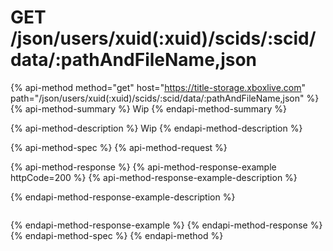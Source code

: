 # GET /json/users/xuid(:xuid)/scids/:scid/data/:pathAndFileName,json

{% api-method method="get" host="https://title-storage.xboxlive.com" path="/json/users/xuid(:xuid)/scids/:scid/data/:pathAndFileName,json" %}
{% api-method-summary %}
Wip
{% endapi-method-summary %}

{% api-method-description %}
Wip
{% endapi-method-description %}

{% api-method-spec %}
{% api-method-request %}

{% api-method-response %}
{% api-method-response-example httpCode=200 %}
{% api-method-response-example-description %}

{% endapi-method-response-example-description %}
```

```
{% endapi-method-response-example %}
{% endapi-method-response %}
{% endapi-method-spec %}
{% endapi-method %}